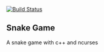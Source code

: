 [![Build Status](https://travis-ci.com/NicoMayer/Snake-Game.svg?branch=master)](https://travis-ci.com/NicoMayer/Snake-Game)

## Snake Game

A snake game with c++ and ncurses


